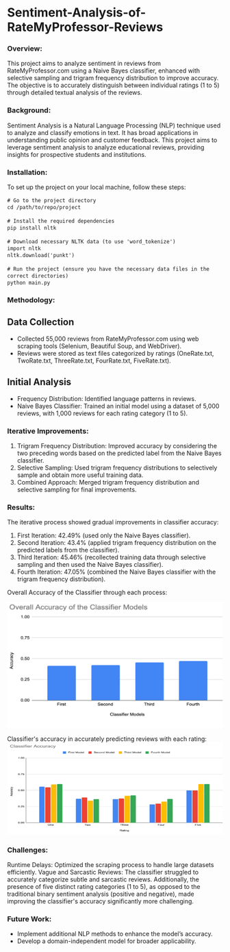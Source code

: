 # Sentiment-Analysis-of-RateMyProfessor-Reviews

### Overview:
This project aims to analyze sentiment in reviews from RateMyProfessor.com using a Naive Bayes classifier, enhanced with selective sampling and trigram frequency distribution to improve accuracy. The objective is to accurately distinguish between individual ratings (1 to 5) through detailed textual analysis of the reviews.

### Background:
Sentiment Analysis is a Natural Language Processing (NLP) technique used to analyze and classify emotions in text. It has broad applications in understanding public opinion and customer feedback. This project aims to leverage sentiment analysis to analyze educational reviews, providing insights for prospective students and institutions.

### Installation:
To set up the project on your local machine, follow these steps:
```
# Go to the project directory 
cd /path/to/repo/project 

# Install the required dependencies
pip install nltk

# Download necessary NLTK data (to use 'word_tokenize')
import nltk
nltk.download('punkt')

# Run the project (ensure you have the necessary data files in the correct directories)
python main.py
```

### Methodology:
## Data Collection
- Collected 55,000 reviews from RateMyProfessor.com using web scraping tools (Selenium, Beautiful Soup, and WebDriver).
- Reviews were stored as text files categorized by ratings (OneRate.txt, TwoRate.txt, ThreeRate.txt, FourRate.txt, FiveRate.txt).

## Initial Analysis
- Frequency Distribution: Identified language patterns in reviews.
- Naive Bayes Classifier: Trained an initial model using a dataset of 5,000 reviews, with 1,000 reviews for each rating category (1 to 5).

### Iterative Improvements:
1. Trigram Frequency Distribution: Improved accuracy by considering the two preceding words based on the predicted label from the Naive Bayes classifier.
2. Selective Sampling: Used trigram frequency distributions to selectively sample and obtain more useful training data.
3. Combined Approach: Merged trigram frequency distribution and selective sampling for final improvements.

### Results:
The iterative process showed gradual improvements in classifier accuracy:
1. First Iteration: 42.49% (used only the Naive Bayes classifier).
2. Second Iteration: 43.4% (applied trigram frequency distribution on the predicted labels from the classifier).
3. Third Iteration: 45.46% (recollected training data through selective sampling and then used the Naive Bayes classifier).
4. Fourth Iteration: 47.05% (combined the Naive Bayes classifier with the trigram frequency distribution).


Overall Accuracy of the Classifier through each process:

![](images/OverallAccuracy.bmp)

Classifier's accuracy in accurately predicting reviews with each rating:
![](images/AccuracyPerRating.bmp)

### Challenges:
Runtime Delays: Optimized the scraping process to handle large datasets efficiently.
Vague and Sarcastic Reviews: The classifier struggled to accurately categorize subtle and sarcastic reviews. Additionally, the presence of five distinct rating categories (1 to 5), as opposed to the traditional binary sentiment analysis (positive and negative), made improving the classifier's accuracy significantly more challenging.

### Future Work:
- Implement additional NLP methods to enhance the model’s accuracy.
- Develop a domain-independent model for broader applicability.
